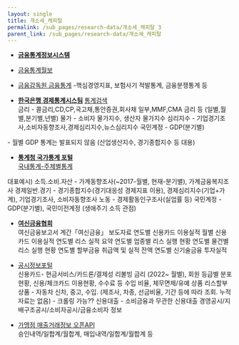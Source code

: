 ```yaml
---
layout: single
title: 개소세_캐피탈
permalink: /sub_pages/research-data/개소세_캐피탈_3
parent_link: /sub_pages/research-data/개소세_캐피탈
---
```


- **[금융통계정보시스템](https://fisis.fss.or.kr/page/main.jsp)**
- [금융통계월보](https://fisis.fss.or.kr/page/fsv405.jsp)
- [금융감독원 금융통계](https://www.fss.or.kr/fss/main/sub4.do?menuNo=200004)
\-핵심경영지표, 보험사기 적발통계, 금융분쟁통계 등

- **[한국은행 경제통계시스팀](https://ecos.bok.or.kr/#/)**
[통계검색](https://ecos.bok.or.kr/#/SearchStat) <br>
금리 - 콜금리,CD,CP,국고채,통안증권,회사채 일부,MMF,CMA 금리 등 (일별,월별,분기별,년별) 
물가 - 소비자 물가지수, 생산자 물가지수
심리지수 - 기업경기조사,소비자동향조사,경제심리지수,뉴스심리지수
국민계정 - GDP(분기별)

\- 월별 GDP 통계는 발표되지 않음 (산업생산지수, 경기종합지수 등 대용)

- **[통계청 국가통계 포털](https://kosis.kr/index/index.do)** <br>
[국내통계-주제별통계](https://kosis.kr/statisticsList/statisticsListIndex.do?vwcd=MT_ZTITLE&menuId=M_01_01)

대표예시)
소득.소비.자산 - 가계동향조사(~2017-월별, 현재-분기별), 가계금융복지조사
경제일반.경기 - 경기종합지수(경기대응성 경제지표 이용), 경제심리지수(기업+가계), 기업경기조사, 소비자동향조사
노동 - 경제활동인구조사(실업률 등)
국민계정 - GDP(분기별), 국민이전계정 (생애주기 소득 관점)

- **[여신금융협회](https://www.crefia.or.kr/)** <br>
여신금융보고서
계간「여신금융」
보도자료
연도별 신용카드 이용실적
월별 신용카드 이용실적
연도별 리스 실적 요약
연도별 업종별 리스 실행 현황
연도별 물건별 리스 실행 현황
연도별 할부금융 취급액 및 실적 잔액
연도별 신기술금융 투자실적

- [공시정보포털](https://gongsi.crefia.or.kr/) <br>
신용카드- 현금서비스/카드론/결제성 리볼빙 금리 (2022~ 월별), 회원 등급별 분포현황, 신용/체크카드 이용현황, 수수료 등 수입 비율, 체무면제/유예 상품
리스할부상품 - 자동차 신차, 중고, 수입. (제조사, 차종, 선금비율, 기간 등에 따라 조회. 누적 자료는 없음) - 크롤링 가능??
신용대출 - 소비금융과 무관한 신용대출
경영공시/지배구조공시/소비자공시/금융소비자 정보

- [가맹점 매출거래정보 오픈API](https://openapi.crefia.or.kr/main)  <br>
승인내역/일합계/월합계, 매입내역/일합계/월합계 등